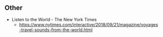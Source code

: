 ## Other 
 
 - Listen to the World - The New York Times
   - https://www.nytimes.com/interactive/2018/09/21/magazine/voyages-travel-sounds-from-the-world.html
